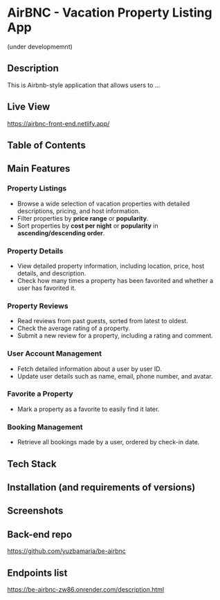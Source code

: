 # AirBNC - Vacation Property Listing App 
(under developmemnt)

## Description 
This is Airbnb-style application that allows users to ...

## Live View
https://airbnc-front-end.netlify.app/ 

## Table of Contents

## Main Features

### Property Listings
- Browse a wide selection of vacation properties with detailed descriptions, pricing, and host information.
- Filter properties by **price range** or **popularity**.
- Sort properties by **cost per night** or **popularity** in **ascending/descending order**.

### Property Details
- View detailed property information, including location, price, host details, and description.
- Check how many times a property has been favorited and whether a user has favorited it.

### Property Reviews
- Read reviews from past guests, sorted from latest to oldest.
- Check the average rating of a property.
- Submit a new review for a property, including a rating and comment.

### User Account Management
- Fetch detailed information about a user by user ID.
- Update user details such as name, email, phone number, and avatar.

### Favorite a Property
- Mark a property as a favorite to easily find it later.

###  Booking Management
- Retrieve all bookings made by a user, ordered by check-in date.

## Tech Stack 
## Installation (and requirements of versions)
## Screenshots 

## Back-end repo
https://github.com/yuzbamaria/be-airbnc 

## Endpoints list
https://be-airbnc-zw86.onrender.com/description.html


